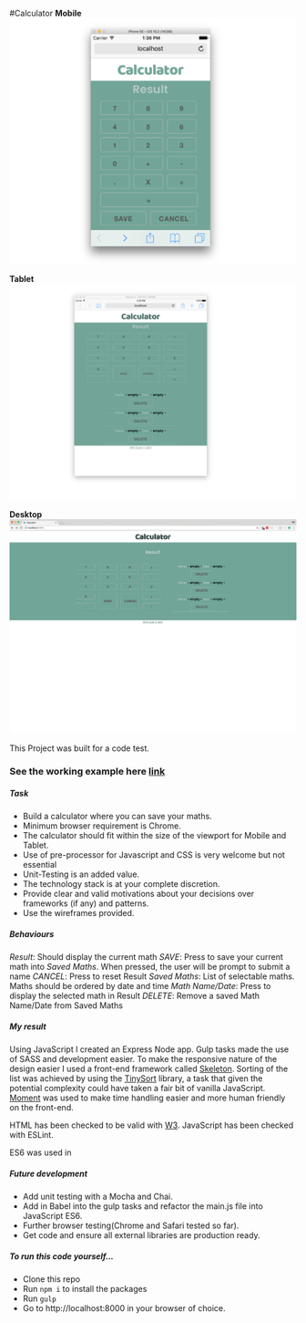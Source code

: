 #Calculator
**Mobile**
![calculator](./calc.png)

**Tablet**
![calculator on tablet](./calc-tablet.png)

**Desktop**
![cacluator on desktop](./calc-desktop.png)

This Project was built for a code test.

### See the working example here [link](https://safe-beyond-56415.herokuapp.com/)

##### Task
- Build a calculator where you can save your maths.
- Minimum browser requirement is Chrome.
- The calculator should fit within the size of the viewport for Mobile and Tablet.
- Use of pre-processor for Javascript and CSS is very welcome but not essential
- Unit-Testing is an added value.
- The technology stack is at your complete discretion.
- Provide clear and valid motivations about your decisions over frameworks (if any) and patterns.
- Use the wireframes provided.

##### Behaviours
*Result*: Should display the current math
*SAVE*: Press to save your current math into *Saved Maths*. When pressed, the user will be
prompt to submit a name
*CANCEL*: Press to reset Result
*Saved Maths*: List of selectable maths. Maths should be ordered by date and time
*Math Name/Date*: Press to display the selected math in Result
*DELETE*: Remove a saved Math Name/Date from Saved Maths

##### My result
Using JavaScript I created an Express Node app. Gulp tasks made the use of SASS and development easier. To make the responsive nature of the design easier I used a front-end framework called [Skeleton](http://getskeleton.com/). Sorting of the list was achieved by using the [TinySort](http://tinysort.sjeiti.com/index.html) library, a task that given the potential complexity could have taken a fair bit of vanilla JavaScript. [Moment](http://momentjs.com/) was used to make time handling easier and more human friendly on the front-end.

HTML has been checked to be valid with [W3](https://validator.w3.org). JavaScript has been checked with ESLint.

ES6 was used in 

##### Future development
- Add unit testing with a Mocha and Chai.
- Add in Babel into the gulp tasks and refactor the main.js file into JavaScript ES6.
- Further browser testing(Chrome and Safari tested so far).
- Get code and ensure all external libraries are production ready.

##### To run this code yourself...
- Clone this repo
- Run `npm i` to install the packages
- Run `gulp`
- Go to http://localhost:8000 in your browser of choice.